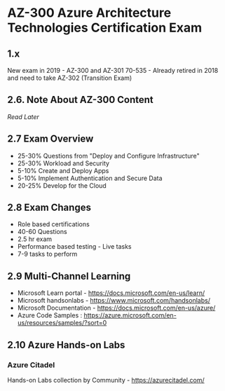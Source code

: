 # AZ-300 Azure Architecture Technologies Certification Exam

## 1.x
New exam in 2019 - AZ-300 and AZ-301
70-535 - Already retired in 2018 and need to take AZ-302 (Transition Exam)
		
## 2.6. Note About AZ-300 Content
*Read Later*
	
## 2.7 Exam Overview
* 25-30% Questions from "Deploy and Configure Infrastructure"
* 25-30% Workload and Security
* 5-10% Create and Deploy Apps
* 5-10% Implement Authentication and Secure Data
* 20-25% Develop for the Cloud

## 2.8 Exam Changes
* Role based certifications
* 40-60 Questions
* 2.5 hr exam
* Performance based testing - Live tasks
* 7-9 tasks to perform
		
## 2.9 Multi-Channel Learning
* Microsoft Learn portal - https://docs.microsoft.com/en-us/learn/
* Microsoft handsonlabs - https://www.microsoft.com/handsonlabs/
* Microsoft Documentation - https://docs.microsoft.com/en-us/azure/
* Azure Code Samples : https://azure.microsoft.com/en-us/resources/samples/?sort=0

## 2.10 Azure Hands-on Labs
### Azure Citadel
Hands-on Labs collection by Community - https://azurecitadel.com/

